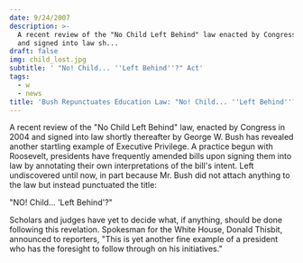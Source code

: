 ```yaml
---
date: 9/24/2007
description: >-
  A recent review of the "No Child Left Behind" law enacted by Congress in 2004
  and signed into law sh...
draft: false
img: child_lost.jpg
subtitle: ' "No! Child... ''Left Behind''?" Act'
tags:
  - w
  - news
title: 'Bush Repunctuates Education Law: "No! Child... ''Left Behind''?" Act'
---
```


A recent review of the "No Child Left Behind" law, enacted by Congress in 2004 and signed into law shortly thereafter by George W. Bush has revealed another startling example of Executive Privilege. A practice begun with Roosevelt, presidents have frequently amended bills upon signing them into law by annotating their own interpretations of the bill's intent. Left undiscovered until now, in part because Mr. Bush did not attach anything to the law but instead punctuated the title:

"NO! Child... 'Left Behind'?"

Scholars and judges have yet to decide what, if anything, should be done following this revelation. Spokesman for the White House, Donald Thisbit, announced to reporters, "This is yet another fine example of a president who has the foresight to follow through on his initiatives."
